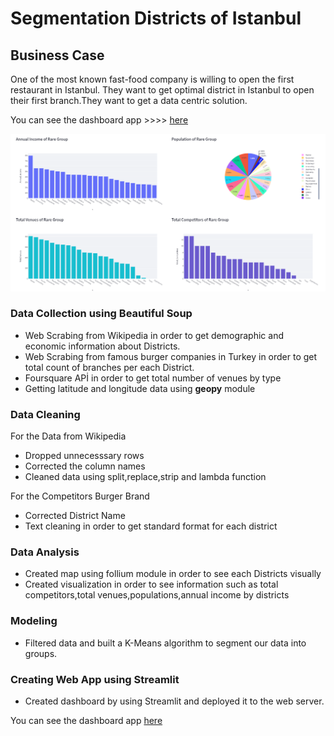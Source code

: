

# Segmentation Districts of Istanbul

## Business Case

One of the most known fast-food company is willing to open the first restaurant in Istanbul. They want to get optimal district in Istanbul to open their first branch.They want to get a data centric solution.

You can see the dashboard app >>>>  [here](https://share.streamlit.io/ugursavci/segmentation_districts_of_istanbul/main/app.py)

<img src='https://github.com/ugursavci/Segmentation_Districts_of_Istanbul/blob/main/dashboard.png'>




### Data Collection using Beautiful Soup

- Web Scrabing from Wikipedia in order to get demographic and economic information about Districts.
- Web Scrabing from famous burger companies in Turkey in order to get total count of branches per each District.
- Foursquare APİ in order to get  total number of venues by type
- Getting latitude and longitude data using **geopy** module 

### Data Cleaning

For the Data from Wikipedia

- Dropped unnecesssary rows
- Corrected the column names 
- Cleaned data using split,replace,strip and lambda function 

For the Competitors Burger Brand

- Corrected District Name
- Text cleaning in order to get standard format for each district

### Data Analysis
- Created map using follium module in order to see each Districts visually
- Created visualization in order to see information such as  total competitors,total venues,populations,annual income by districts

### Modeling 

- Filtered data and built a K-Means algorithm to segment our data into groups.

### Creating Web App using Streamlit 

- Created dashboard  by using Streamlit and deployed it to the web server.



You can see the dashboard app [here](https://share.streamlit.io/ugursavci/segmentation_districts_of_istanbul/main/app.py)
